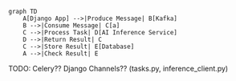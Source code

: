 ```mermaid
graph TD
    A[Django App] -->|Produce Message| B[Kafka]
    B -->|Consume Message| C[a]
    C -->|Process Task| D[AI Inference Service]
    D -->|Return Result| C
    C -->|Store Result| E[Database]
    A -->|Check Result| E
```

TODO: Celery?? Django Channels?? (tasks.py, inference_client.py)
